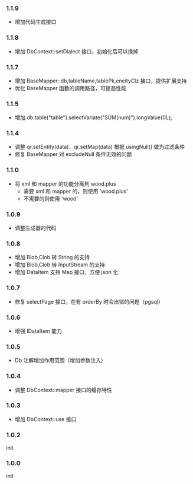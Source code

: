 ### 1.1.9

* 增加代码生成接口

### 1.1.8

* 增加 DbContext::setDialect 接口，初始化后可以换掉

### 1.1.7

* 增加 BaseMapper::db,tableName,tablePk,eneityClz 接口，提供扩展支持
* 优化 BaseMapper 函数的调用路径，可提高性能

### 1.1.5

* 增加 db.table("table").selectVariate("SUM(num)").longValue(0L);

### 1.1.4

* 调整 qr.setEntity(data)，qr.setMap(data) 根据 usingNull() 做为过滤条件
* 修复 BaseMapper 对 excludeNull 条件无效的问题

### 1.1.0
* 将 xml 和 mapper 的功能分离到 wood.plus
  * 需要 xml 和 mapper 的，则使用 'wood.plus'
  * 不需要的则使用 'wood'

### 1.0.9
* 调整生成器的代码

### 1.0.8
* 增加 Blob,Clob 转 String 的支持
* 增加 Blob,Clob 转 InputStream 的支持
* 增加 DataItem 支持 Map 接口，方便 json 化

### 1.0.7
* 修复 selectPage 接口，在有 orderBy 时会出错的问题（pgsql）

### 1.0.6
* 增强 IDataItem 能力

### 1.0.5
* Db 注解增加作用范围（增加参数注入）

### 1.0.4
* 调整 DbContext::mapper 接口的缓存特性

### 1.0.3
* 增加 DbContext::use 接口

### 1.0.2
init

### 1.0.0
init